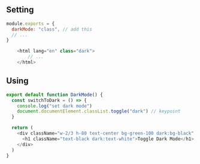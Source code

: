 ## Setting
```js title="tailwind.config.js"
module.exports = {
  darkMode: "class", // add this
  // ...
}
```

```js title="public/index.html"
    <html lang="en" class="dark">
        // ...
    </html>
```

## Using
``` js title="using in React"
export default function DarkMode() {
  const switchToDark = () => {
    console.log("set dark mode")
    document.documentElement.classList.toggle("dark") // keypoint
  }

  return (
    <div className="w-2/3 h-80 text-center bg-green-100 dark:bg-black" onClick={switchToDark}>
      <h1 className="text-black dark:text-white">Toggle Dark Mode</h1>
    </div>
  )
}
```